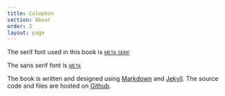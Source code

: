 ```yaml
---
title: Colophon
section: About
order: 2
layout: page
---
```


The serif font used in this book is <span style="font-variant:small-caps;">[meta serif](https://www.fontshop.com/families/ff-meta-serif)</span>

The sans serif font is <span style="font-variant:small-caps;">[meta](https://www.fontshop.com/families/ff-meta)</span>

The book is written and designed using [Markdown](https://daringfireball.net/projects/markdown/) and [Jekyll](https://jekyllrb.com). The source code and files are hosted on [Github](https://github.com/ianmwelch/GerhardtHymns).

